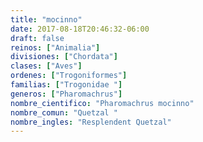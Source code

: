 ```yaml
---
title: "mocinno"
date: 2017-08-18T20:46:32-06:00
draft: false
reinos: ["Animalia"]
divisiones: ["Chordata"]
clases: ["Aves"]
ordenes: ["Trogoniformes"]
familias: ["Trogonidae "]
generos: ["Pharomachrus"]
nombre_cientifico: "Pharomachrus mocinno"
nombre_comun: "Quetzal "
nombre_ingles: "Resplendent Quetzal"
---
```

